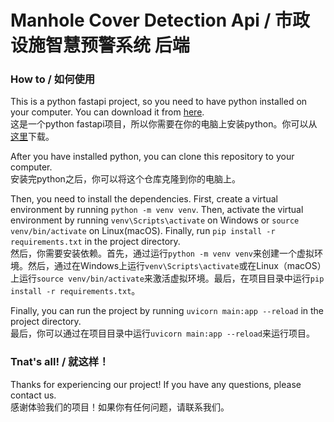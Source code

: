 # Manhole Cover Detection Api / 市政设施智慧预警系统 后端

### How to / 如何使用
This is a python fastapi project, so you need to have python installed on your computer. You can download it from [here](https://www.python.org/).<br>
这是一个python fastapi项目，所以你需要在你的电脑上安装python。你可以从[这里](https://www.python.org/)下载。

After you have installed python, you can clone this repository to your computer.<br>
安装完python之后，你可以将这个仓库克隆到你的电脑上。

Then, you need to install the dependencies. First, create a virtual environment by running `python -m venv venv`. Then, activate the virtual environment by running `venv\Scripts\activate` on Windows or `source venv/bin/activate` on Linux(macOS). Finally, run `pip install -r requirements.txt` in the project directory.<br>
然后，你需要安装依赖。首先，通过运行`python -m venv venv`来创建一个虚拟环境。然后，通过在Windows上运行`venv\Scripts\activate`或在Linux（macOS）上运行`source venv/bin/activate`来激活虚拟环境。最后，在项目目录中运行`pip install -r requirements.txt`。

Finally, you can run the project by running `uvicorn main:app --reload` in the project directory.<br>
最后，你可以通过在项目目录中运行`uvicorn main:app --reload`来运行项目。

### Tnat's all! / 就这样！
Thanks for experiencing our project! If you have any questions, please contact us.<br>
感谢体验我们的项目！如果你有任何问题，请联系我们。
